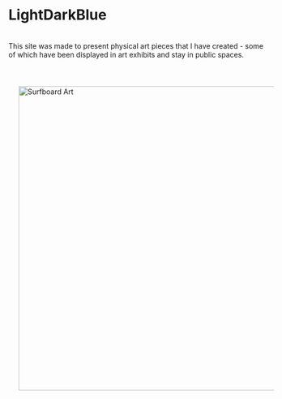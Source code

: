 <h1>LightDarkBlue</h1>

<br/>
This site was made to present physical art pieces that I have created - some of which have been displayed in art exhibits and stay in public spaces.
<br/>
<br/>
<br/>

<img src="https://github.com/user-attachments/assets/d81e5951-d149-44ee-b974-a1de40b9ac37" alt="Surfboard Art" width="600" style="padding: 10px; margin: 10px;">
